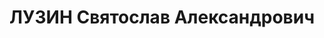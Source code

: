 ---
title: ЛУЗИН Святослав Александрович
description: "Род. в 1905, Курская обл., русский, обр.: среднее, б/п. Бзшкоопсоюз,\
  \ Техник-строитель \n  Арестован 08.02.1937. Обв. по ст. 58-8, 58-11. Приговор:\
  \ ВМН. Расстрелян 25.12.1937. \n  Реабилитирован 24.12.1957"
---